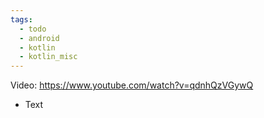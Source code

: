 ```yaml
---
tags:
  - todo
  - android
  - kotlin
  - kotlin_misc
---
```

Video: https://www.youtube.com/watch?v=qdnhQzVGywQ
- Text